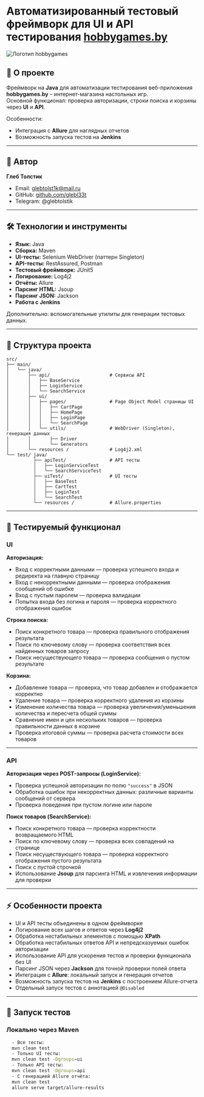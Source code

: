 # Автоматизированный тестовый фреймворк для UI и API тестирования [hobbygames.by](https://hobbygames.by/)
![Логотип hobbygames](https://hobbygames.ru/assets/img/logohg.png)
## 📌 О проекте

Фреймворк на **Java** для автоматизации тестирования веб-приложения **hobbygames.by** – интернет-магазина настольных игр.  
Основной функционал: проверка авторизации, строки поиска и корзины через **UI** и **API**.

Особенности:
- Интеграция с **Allure** для наглядных отчетов
- Возможность запуска тестов на **Jenkins**
---
## 👤 Автор

**Глеб Толстик**
- Email: glebtolst1k@mail.ru
- GitHub: [github.com/glebl33t](https://github.com/glebl33t)
- Telegram: @glebtolstik

---

## 🛠️ Технологии и инструменты

- **Язык:** Java
- **Сборка:** Maven
- **UI-тесты:** Selenium WebDriver (паттерн Singleton)
- **API-тесты:** RestAssured, Postman
- **Тестовый фреймворк:** JUnit5
- **Логирование:** Log4j2
- **Отчёты:** Allure
- **Парсинг HTML:** Jsoup
- **Парсинг JSON:** Jackson
- **Работа с Jenkins**

Дополнительно: вспомогательные утилиты для генерации тестовых данных.

---

## 📂 Структура проекта
```
src/
├── main/
│   └── java/
│       ├── api/                      # Сервисы API 
│       │   ├── BaseService
│       │   ├── LoginService
│       │   └── SearchService
│       ├── ui/
│       │   ├── pages/                # Page Object Model страницы UI
│       │   │   ├── CartPage
│       │   │   ├── HomePage
│       │   │   ├── LoginPage
│       │   │   └── SearchPage
│       │   └── utils/                # WebDriver (Singleton), генерация данных
│       │       ├── Driver            
│       │       └── Generators        
│       └── resources /               # Log4j2.xml
└── test/ java/
          ├── apiTest/                # API тесты
          │   ├── LoginServiceTest    
          │   └── SearchServiceTest   
          ├── uiTest/                 # UI тесты
          │   ├── BaseTest
          │   ├── CartTest              
          │   ├── LoginTest           
          │   └── SearchTest          
          └── resources /             # Allure.properties
```
---

## 📑 Тестируемый функционал

### UI

**Авторизация:**
- Вход с корректными данными — проверка успешного входа и редиректа на главную страницу
- Вход с некорректными данными — проверка отображения сообщений об ошибке
- Вход с пустым паролем — проверка валидации
- Попытка входа без логина и пароля — проверка корректного отображения ошибок

**Строка поиска:**
- Поиск конкретного товара — проверка правильного отображения результата
- Поиск по ключевому слову — проверка соответствия всех найденных товаров запросу
- Поиск несуществующего товара — проверка сообщения о пустом результате

**Корзина:**
- Добавление товара — проверка, что товар добавлен и отображается корректно
- Удаление товара — проверка корректного удаления из корзины
- Изменение количества товара — проверка увеличения/уменьшения количества и пересчета общей суммы
- Сравнение имен и цен нескольких товаров — проверка правильности данных в корзине
- Проверка итоговой суммы — проверка расчета стоимости всех товаров

---

### API

**Авторизация через POST-запросы (LoginService):**
- Проверка успешной авторизации по полю `"success"` в JSON
- Обработка ошибок при некорректных данных: различные варианты сообщений от сервера
- Проверка поведения при пустом логине или пароле

**Поиск товаров (SearchService):**
- Поиск конкретного товара — проверка корректности возвращаемого HTML
- Поиск по ключевому слову — проверка всех совпадений на странице
- Поиск несуществующего товара — проверка корректного отображения пустого результата
- Поиск с пустой строчкой
- Использование **Jsoup** для парсинга HTML и извлечения информации для проверки

---

## ⚡ Особенности проекта

- UI и API тесты объединены в одном фреймворке
- Логирование всех шагов и ответов через **Log4j2**
- Обработка нестабильных элементов с помощью **XPath**
- Обработка нестабильных ответов API и непредсказуемых ошибок авторизации
- Использование API для ускорения тестов и проверки функционала без UI
- Парсинг JSON через **Jackson** для точной проверки полей ответа
- Интеграция с **Allure**: локальный запуск и генерация отчетов
- Возможность запуска тестов на **Jenkins** с построением Allure-отчета
- Отдельный запуск тестов с аннотацией `@Disabled`
---

## 🚀 Запуск тестов

### Локально через Maven
```bash
  - Все тесты:      
  mvn clean test
  - Только UI тесты: 
  mvn clean test -Dgroups=ui
  - Только API тесты: 
  mvn clean test -Dgroups=api
  - С генерацией Allure отчёта:
  mvn clean test
  allure serve target/allure-results
```